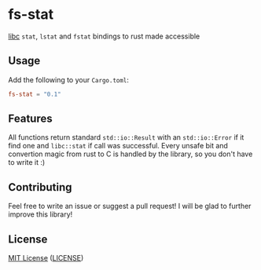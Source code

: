 # fs-stat

[libc](https://github.com/rust-lang/libc) `stat`, `lstat` and `fstat` bindings to rust made accessible

## Usage

Add the following to your `Cargo.toml`:

```toml
fs-stat = "0.1"
```

## Features

All functions return standard `std::io::Result` with an `std::io::Error` if it find one and
`libc::stat` if call was successful. Every unsafe bit and convertion magic from rust to C is
handled by the library, so you don't have to write it :)

## Contributing

Feel free to write an issue or suggest a pull request! I will be glad to further improve
this library!

## License

[MIT License](https://opensource.org/licenses/MIT) ([LICENSE](https://github.com/viktor-ku/fs-stat/blob/master/LICENSE))
